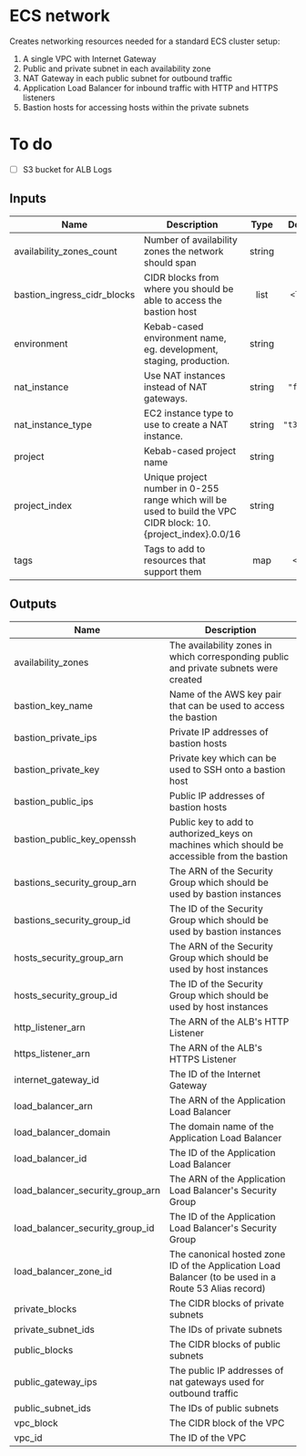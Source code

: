 # ECS network

Creates networking resources needed for a standard ECS cluster setup:

1. A single VPC with Internet Gateway
2. Public and private subnet in each availability zone
3. NAT Gateway in each public subnet for outbound traffic
4. Application Load Balancer for inbound traffic with HTTP and HTTPS listeners
5. Bastion hosts for accessing hosts within the private subnets

# To do

- [ ] S3 bucket for ALB Logs

## Inputs

| Name                           | Description                                                                                                    |  Type  |   Default   | Required |
| ------------------------------ | -------------------------------------------------------------------------------------------------------------- | :----: | :---------: | :------: |
| availability\_zones\_count     | Number of availability zones the network should span                                                           | string |    `"2"`    |    no    |
| bastion\_ingress\_cidr\_blocks | CIDR blocks from where you should be able to access the bastion host                                           |  list  |  `<list>`   |    no    |
| environment                    | Kebab-cased environment name, eg. development, staging, production.                                            | string |     n/a     |   yes    |
| nat\_instance                  | Use NAT instances instead of NAT gateways.                                                                     | string |  `"false"`  |    no    |
| nat\_instance\_type            | EC2 instance type to use to create a NAT instance.                                                             | string | `"t3.nano"` |    no    |
| project                        | Kebab-cased project name                                                                                       | string |     n/a     |   yes    |
| project\_index                 | Unique project number in 0-255 range which will be used to build the VPC CIDR block: 10.{project_index}.0.0/16 | string |     n/a     |   yes    |
| tags                           | Tags to add to resources that support them                                                                     |  map   |   `<map>`   |    no    |

## Outputs

| Name                                 | Description                                                                                           |
| ------------------------------------ | ----------------------------------------------------------------------------------------------------- |
| availability\_zones                  | The availability zones in which corresponding public and private subnets were created                 |
| bastion\_key\_name                   | Name of the AWS key pair that can be used to access the bastion                                       |
| bastion\_private\_ips                | Private IP addresses of bastion hosts                                                                 |
| bastion\_private\_key                | Private key which can be used to SSH onto a bastion host                                              |
| bastion\_public\_ips                 | Public IP addresses of bastion hosts                                                                  |
| bastion\_public\_key\_openssh        | Public key to add to authorized_keys on machines which should be accessible from the bastion          |
| bastions\_security\_group\_arn       | The ARN of the Security Group which should be used by bastion instances                               |
| bastions\_security\_group\_id        | The ID of the Security Group which should be used by bastion instances                                |
| hosts\_security\_group\_arn          | The ARN of the Security Group which should be used by host instances                                  |
| hosts\_security\_group\_id           | The ID of the Security Group which should be used by host instances                                   |
| http\_listener\_arn                  | The ARN of the ALB's HTTP Listener                                                                    |
| https\_listener\_arn                 | The ARN of the ALB's HTTPS Listener                                                                   |
| internet\_gateway\_id                | The ID of the Internet Gateway                                                                        |
| load\_balancer\_arn                  | The ARN of the Application Load Balancer                                                              |
| load\_balancer\_domain               | The domain name of the Application Load Balancer                                                      |
| load\_balancer\_id                   | The ID of the Application Load Balancer                                                               |
| load\_balancer\_security\_group\_arn | The ARN of the Application Load Balancer's Security Group                                             |
| load\_balancer\_security\_group\_id  | The ID of the Application Load Balancer's Security Group                                              |
| load\_balancer\_zone\_id             | The canonical hosted zone ID of the Application Load Balancer (to be used in a Route 53 Alias record) |
| private\_blocks                      | The CIDR blocks of private subnets                                                                    |
| private\_subnet\_ids                 | The IDs of private subnets                                                                            |
| public\_blocks                       | The CIDR blocks of public subnets                                                                     |
| public\_gateway\_ips                 | The public IP addresses of nat gateways used for outbound traffic                                     |
| public\_subnet\_ids                  | The IDs of public subnets                                                                             |
| vpc\_block                           | The CIDR block of the VPC                                                                             |
| vpc\_id                              | The ID of the VPC                                                                                     |

